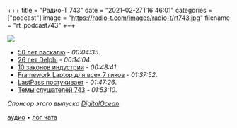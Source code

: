 +++
title = "Радио-Т 743"
date = "2021-02-27T16:46:01"
categories = ["podcast"]
image = "https://radio-t.com/images/radio-t/rt743.jpg"
filename = "rt_podcast743"
+++

![](https://radio-t.com/images/radio-t/rt743.jpg)

- [50 лет паскалю](https://cacm.acm.org/magazines/2021/3/250705-50-years-of-pascal/fulltext) - *00:04:35*.
- [26 лет Delphi](https://blogs.embarcadero.com/26-years-of-delphi/) - *00:14:04*.
- [10 законов индустрии](https://www.netmeister.org/blog/software-engineering-laws.html) - *00:48:41*.
- [Framework Laptop для всех 7 гиков](https://frame.work/blog/introducing-the-framework-laptop) - *01:37:52*.
- [LastPass постукивает](https://www.theregister.com/2021/02/25/lastpass_android_trackers_found/) - *01:47:26*.
- [Темы слушателей 743](https://radio-t.com/p/2021/02/23/prep-743/) - *01:53:10*.

*Спонсор этого выпуска [DigitalOcean](https://do.co/radiot)*


[аудио](https://cdn.radio-t.com/rt_podcast743.mp3) • [лог чата](https://chat.radio-t.com/logs/radio-t-743.html)
<audio src="https://cdn.radio-t.com/rt_podcast743.mp3" preload="none"></audio>
